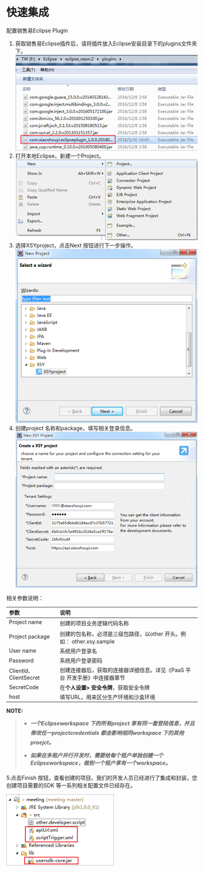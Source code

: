 # 快速集成

配置销售易Eclipse Plugin

1. 获取销售易Eclipse插件后，请将插件放入Eclipse安装目录下的plugins文件夹下。
   ![](/assets/com.png)
2. 打开本地Eclipse，新建一个Project。
   ![](/assets/newproject.png)
3. 选择XSYproject，点击Next 按钮进行下一步操作。
   ![](/assets/xsyproject.png)
4. 创建project 名称和package，填写相关登录信息。
   ![](/assets/newxsyproject.png)

相关参数说明：

| **参数** | **说明** |
| :--- | :--- |
| Project name | 创建的项目业务逻辑代码名称 |
| Project package | 创建的包名称，必须是三级包路径，以other 开头。例如： other.xsy.sample |
| User name | 系统用户登录名 |
| Password | 系统用户登录密码 |
| ClientId、ClientSecret | 创建连接器后，获取的连接器详细信息。详见《PaaS 平台 开发手册》中连接器章节 |
| SecretCode | 在**个人设置&gt; 安全令牌**，获取安全令牌 |
| host | 填写URL，用来区分生产环境和沙盒环境 |

**NOTE:**

> * _**一个Eclipseworkspace 下的所有project 享有同一套登陆信息，并且修改任一projectcredentials 都会影响相同workspace 下的其他proejct。**_
>
> * _**如果在多租户并行开发时，需要给每个租户单独创建一个Eclipseworkspace，做到一个租户享有一个workspace。**_

5.点击Finish 按钮，查看创建的项目。我们的开发人员已经进行了集成和封装，您创建项目需要的SDK 等一系列相关配置文件已经存在。

![](/assets/sdk.png)

